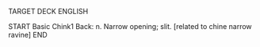 TARGET DECK
ENGLISH

START
Basic
Chink1
Back: n. Narrow opening; slit. [related to chine narrow ravine]
END
